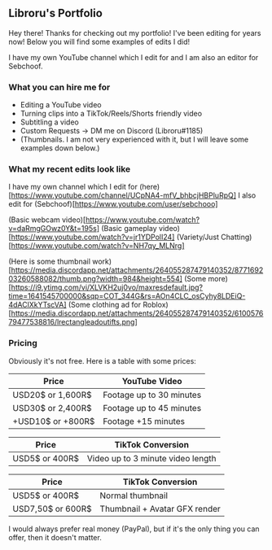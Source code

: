 ## Libroru's Portfolio

Hey there! Thanks for checking out my portfolio! I've been editing for years now! Below you will find some examples of edits I did!

I have my own YouTube channel which I edit for and I am also an editor for Sebchoof.

### What you can hire me for

- Editing a YouTube video
- Turning clips into a TikTok/Reels/Shorts friendly video
- Subtitling a video
- Custom Requests -> DM me on Discord (Libroru#1185)
- (Thumbnails. I am not very experienced with it, but I will leave some examples down below.)

### What my recent edits look like

I have my own channel which I edit for (here)[https://www.youtube.com/channel/UCpNA4-mfV_bhbcjHBPluRpQ]
I also edit for (Sebchoof)[https://www.youtube.com/user/sebchooo]

(Basic webcam video)[https://www.youtube.com/watch?v=daRmgGOwz0Y&t=195s]
(Basic gameplay video)[https://www.youtube.com/watch?v=jr1YDPolI24]
(Variety/Just Chatting)[https://www.youtube.com/watch?v=NH7qy_MLNrg]

(Here is some thumbnail work)[https://media.discordapp.net/attachments/264055287479140352/877169203260588082/thumb.png?width=984&height=554]
(Some more)[https://i9.ytimg.com/vi/XLVKH2uj0vo/maxresdefault.jpg?time=1641545700000&sqp=COT_344G&rs=AOn4CLC_osCyhy8LDEiQ-4dAClXkYTscVA]
(Some clothing ad for Roblox)[https://media.discordapp.net/attachments/264055287479140352/610057679477538816/lrectangleadoutifts.png]

### Pricing

Obviously it's not free. Here is a table with some prices:

|Price| YouTube Video |
|-----| ----------- |
|USD20$ or 1,600R$| Footage up to 30 minutes |
|USD30$ or 2,400R$| Footage up to 45 minutes |
|+USD10$ or +800R$ | Footage +15 minutes |

|Price| TikTok Conversion |
|-----| ----------- |
|USD5$ or 400R$| Video up to 3 minute video length |

|Price| TikTok Conversion |
|-----| ----------- |
|USD5$ or 400R$| Normal thumbnail |
|USD7,50$ or 600R$| Thumbnail + Avatar GFX render |

I would always prefer real money (PayPal), but if it's the only thing you can offer, then it doesn't matter.